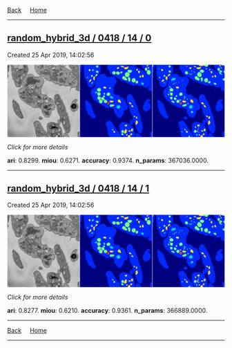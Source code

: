 
[Back](..)&nbsp;&nbsp;&nbsp;&nbsp;&nbsp;[Home](https://leapmanlab.github.io/snapshots)

---

<div class="summary"><a href="0"><h2>random_hybrid_3d / 0418 / 14 / 0</h2></a><p>Created 25 Apr 2019, 14:02:56
</p><a href="0"><img src="0/media/summary.png" align="center"></a><p>
<i>Click for more details</i>
</p></div>

**ari**: 0.8299. **miou**: 0.6271. **accuracy**: 0.9374. **n_params**: 367036.0000. 

---

<div class="summary"><a href="1"><h2>random_hybrid_3d / 0418 / 14 / 1</h2></a><p>Created 25 Apr 2019, 14:02:56
</p><a href="1"><img src="1/media/summary.png" align="center"></a><p>
<i>Click for more details</i>
</p></div>

**ari**: 0.8277. **miou**: 0.6210. **accuracy**: 0.9361. **n_params**: 366889.0000. 

---

[Back](..)&nbsp;&nbsp;&nbsp;&nbsp;&nbsp;[Home](https://leapmanlab.github.io/snapshots)

---